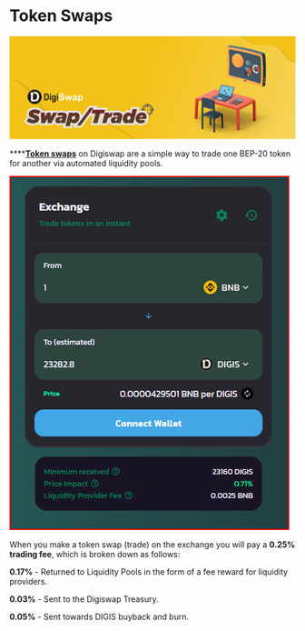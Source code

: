 # Token Swaps

![](<../../.gitbook/assets/swap.png>)

****[**Token swaps**](https://dex.digiswap.finance/#/swap) on Digiswap are a simple way to trade one BEP-20 token for another via automated liquidity pools.

![](<../../.gitbook/assets/swap-2.png>)

When you make a token swap (trade) on the exchange you will pay a **0.25% trading fee**, which is broken down as follows:

**0.17%** - Returned to Liquidity Pools in the form of a fee reward for liquidity providers.

**0.03%** - Sent to the Digiswap Treasury.

**0.05%** - Sent towards DIGIS buyback and burn.
